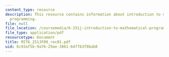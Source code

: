 ```yaml
---
content_type: resource
description: This resource contains information about introduction to mathematical
  programming.
file: null
file_location: /coursemedia/6-251j-introduction-to-mathematical-programming-fall-2009/6c93af5b9a7629ae386164f763f8bab8_MIT6_251JF09_rec01.pdf
file_type: application/pdf
resourcetype: Document
title: MIT6_251JF09_rec01.pdf
uid: 6c93af5b-9a76-29ae-3861-64f763f8bab8
---
```

